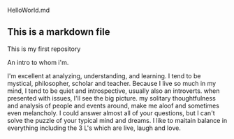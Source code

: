  
HelloWorld.md

## This is a markdown file
This is my first repository

An intro to whom i'm.

I'm excellent at analyzing, understanding, and learning. I tend to be mystical, philosopher, scholar and teacher.
Because I live so much in my mind, I tend to be quiet and introspective, usually also an introverts. when presented with issues, I'll see the big picture. my solitary thoughtfulness and analysis of people and events around, make me aloof and sometimes even melancholy. I could answer almost all of your questions, but I can't solve the puzzle of your typical mind and dreams. I like to maitain balance in everything including the 3 L's which are live, laugh and love.
